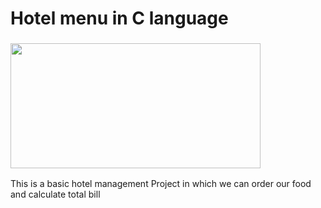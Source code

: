 # Hotel menu in C language
<h3><img align="center" src="https://media.giphy.com/media/3orif4xzApfAWWlcre/giphy.gif" height="200" width="400" /></h3>
This is a basic hotel management Project in which we can order our food and calculate total bill
